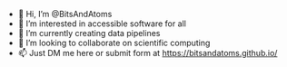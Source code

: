 - 👋 Hi, I’m @BitsAndAtoms
- 👀 I’m interested in accessible software for all
- 🌱 I’m currently creating data pipelines
- 💞️ I’m looking to collaborate on scientific computing
- 📫 Just DM me here or submit form at https://bitsandatoms.github.io/

<!---
BitsAndAtoms/BitsAndAtoms is a ✨ special ✨ repository because its `README.md` (this file) appears on your GitHub profile.
You can click the Preview link to take a look at your changes.
--->
